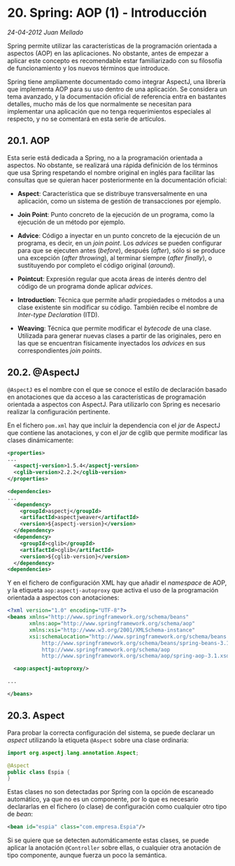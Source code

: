 # 20. Spring: AOP (1) - Introducción

_24-04-2012_ _Juan Mellado_

Spring permite utilizar las características de la programación orientada a aspectos (AOP) en las aplicaciones. No obstante, antes de empezar a aplicar este concepto es recomendable estar familiarizado con su filosofía de funcionamiento y los nuevos términos que introduce.

Spring tiene ampliamente documentado como integrar AspectJ, una librería que implementa AOP para su uso dentro de una aplicación. Se considera un tema avanzado, y la documentación oficial de referencia entra en bastantes detalles, mucho más de los que normalmente se necesitan para implementar una aplicación que no tenga requerimientos especiales al respecto, y no se comentará en esta serie de artículos.

## 20.1. AOP

Esta serie está dedicada a Spring, no a la programación orientada a aspectos. No obstante, se realizará una rápida definición de los términos que usa Spring respetando el nombre original en inglés para facilitar las consultas que se quieran hacer posteriormente en la documentación oficial:

- **Aspect**: Característica que se distribuye transversalmente en una aplicación, como un sistema de gestión de transacciones por ejemplo.

- **Join Point**: Punto concreto de la ejecución de un programa, como la ejecución de un método por ejemplo.

- **Advice**: Código a inyectar en un punto concreto de la ejecución de un programa, es decir, en un _join point_. Los _advices_ se pueden configurar para que se ejecuten antes (_before_), después (_after_), sólo si se produce una excepción (_after throwing_), al terminar siempre (_after finally_), o sustituyendo por completo el código original (_around_).

- **Pointcut**: Expresión regular que acota áreas de interés dentro del código de un programa donde aplicar _advices_.

- **Introduction**: Técnica que permite añadir propiedades o métodos a una clase existente sin modificar su código. También recibe el nombre de _Inter-type Declaration_ (ITD).

- **Weaving**: Técnica que permite modificar el _bytecode_ de una clase. Utilizada para generar nuevas clases a partir de las originales, pero en las que se encuentran físicamente inyectados los _advices_ en sus correspondientes _join points_.

## 20.2. @AspectJ

```@AspectJ``` es el nombre con el que se conoce el estilo de declaración basado en anotaciones que da acceso a las características de programación orientada a aspectos con AspectJ. Para utilizarlo con Spring es necesario realizar la configuración pertinente.

En el fichero ```pom.xml``` hay que incluir la dependencia con el _jar_ de AspectJ que contiene las anotaciones, y con el _jar_ de cglib que permite modificar las clases dinámicamente:

```xml
<properties>
...
  <aspectj-version>1.5.4</aspectj-version>
  <cglib-version>2.2.2</cglib-version>
</properties>

<dependencies>
...
  <dependency>
    <groupId>aspectj</groupId>
    <artifactId>aspectjweaver</artifactId>
    <version>${aspectj-version}</version>
  </dependency>
  <dependency>
    <groupId>cglib</groupId>
    <artifactId>cglib</artifactId>
    <version>${cglib-version}</version>
  </dependency>
<dependencies>
```

Y en el fichero de configuración XML hay que añadir el _namespace_ de AOP, y la etiqueta ```aop:aspectj-autoproxy``` que activa el uso de la programación orientada a aspectos con anotaciones:

```xml
<?xml version="1.0" encoding="UTF-8"?>
<beans xmlns="http://www.springframework.org/schema/beans"
       xmlns:aop="http://www.springframework.org/schema/aop"
       xmlns:xsi="http://www.w3.org/2001/XMLSchema-instance"
       xsi:schemaLocation="http://www.springframework.org/schema/beans
           http://www.springframework.org/schema/beans/spring-beans-3.1.xsd
           http://www.springframework.org/schema/aop
           http://www.springframework.org/schema/aop/spring-aop-3.1.xsd">

  <aop:aspectj-autoproxy/>

...

</beans>
```

## 20.3. Aspect

Para probar la correcta configuración del sistema, se puede declarar un _aspect_ utilizando la etiqueta ```@Aspect``` sobre una clase ordinaria:

```java
import org.aspectj.lang.annotation.Aspect;

@Aspect
public class Espia {
}
```

Estas clases no son detectadas por Spring con la opción de escaneado automático, ya que no es un componente, por lo que es necesario declararlas en el fichero (o clase) de configuración como cualquier otro tipo de _bean_:

```xml
<bean id="espia" class="com.empresa.Espia"/>
```

Si se quiere que se detecten automáticamente estas clases, se puede aplicar la anotación ```@Controller``` sobre ellas, o cualquier otra anotación de tipo componente, aunque fuerza un poco la semántica.
